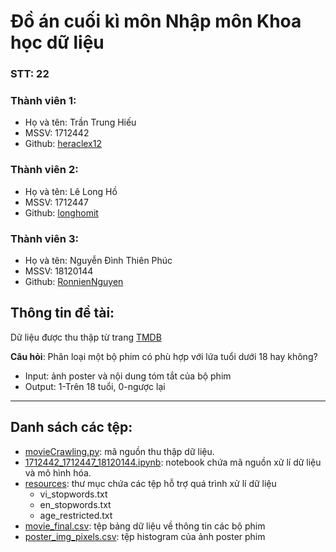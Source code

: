 # Đồ án cuối kì môn Nhập môn Khoa học dữ liệu

### STT: 22
### Thành viên 1:
- Họ và tên: Trần Trung Hiếu
- MSSV: 1712442
- Github: [heraclex12](https://github.com/heraclex12)
### Thành viên 2:
- Họ và tên: Lê Long Hồ
- MSSV: 1712447
- Github: [longhomit](https://github.com/longhomit)
### Thành viên 3:
- Họ và tên: Nguyễn Đình Thiên Phúc
- MSSV: 18120144
- Github: [RonnienNguyen](https://github.com/RonnienNguyen)


## Thông tin đề tài:
Dữ liệu được thu thập từ trang [TMDB](https://www.themoviedb.org/)

**Câu hỏi**: Phân loại một bộ phim có phù hợp với lứa tuổi dưới 18 hay không?
- Input: ảnh poster và nội dung tóm tắt của bộ phim
- Output: 1-Trên 18 tuổi, 0-ngược lại

---
## Danh sách các tệp:
- [movieCrawling.py](https://github.com/heraclex12/IntroDS-final/blob/main/movieCrawling.py): mã nguồn thu thập dữ liệu.
- [1712442_1712447_18120144.ipynb](https://github.com/heraclex12/IntroDS-final/blob/main/1712442_1712447_18120144.ipynb): notebook chứa mã nguồn xử lí dữ liệu và mô hình hóa.
- [resources](https://github.com/heraclex12/IntroDS-final/tree/main/resources): thư mục chứa các tệp hỗ trợ quá trình xử lí dữ liệu
  - vi_stopwords.txt
  - en_stopwords.txt
  - age_restricted.txt
- [movie_final.csv](https://github.com/heraclex12/IntroDS-final/blob/main/movie_final.csv): tệp bảng dữ liệu về thông tin các bộ phim
- [poster_img_pixels.csv](https://github.com/heraclex12/IntroDS-final/blob/main/poster_img_pixels.csv): tệp histogram của ảnh poster phim
